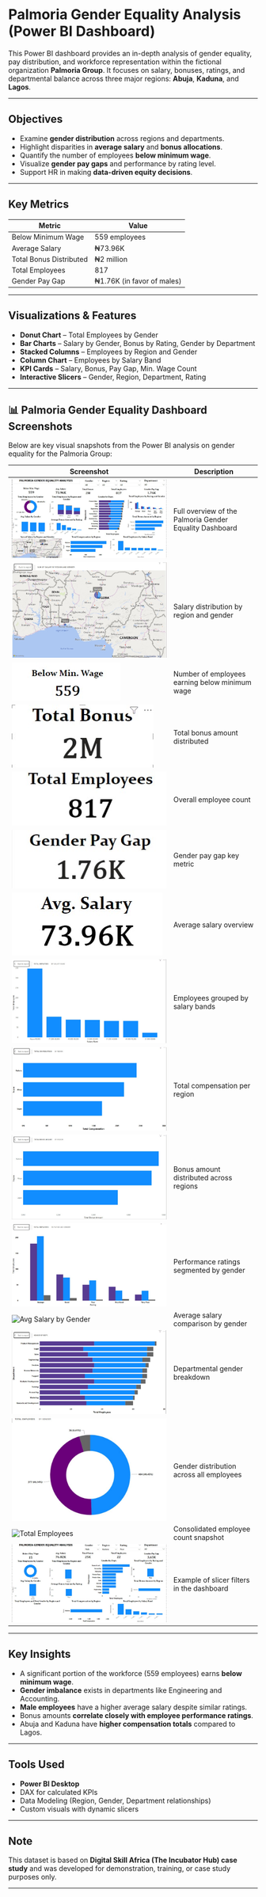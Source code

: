 # Palmoria Gender Equality Analysis (Power BI Dashboard)

This Power BI dashboard provides an in-depth analysis of gender equality, pay distribution, and workforce representation within the fictional organization **Palmoria Group**. It focuses on salary, bonuses, ratings, and departmental balance across three major regions: **Abuja**, **Kaduna**, and **Lagos**.

---


## Objectives

- Examine **gender distribution** across regions and departments.
- Highlight disparities in **average salary** and **bonus allocations**.
- Quantify the number of employees **below minimum wage**.
- Visualize **gender pay gaps** and performance by rating level.
- Support HR in making **data-driven equity decisions**.

---

## Key Metrics

| Metric                        | Value                  |
|------------------------------|------------------------|
| Below Minimum Wage           | 559 employees          |
| Average Salary               | ₦73.96K                |
| Total Bonus Distributed      | ₦2 million             |
| Total Employees              | 817                    |
| Gender Pay Gap               | ₦1.76K (in favor of males) |

---

## Visualizations & Features

- **Donut Chart** – Total Employees by Gender
- **Bar Charts** – Salary by Gender, Bonus by Rating, Gender by Department
- **Stacked Columns** – Employees by Region and Gender
- **Column Chart** – Employees by Salary Band
- **KPI Cards** – Salary, Bonus, Pay Gap, Min. Wage Count
- **Interactive Slicers** – Gender, Region, Department, Rating

---
## 📊 Palmoria Gender Equality Dashboard Screenshots

Below are key visual snapshots from the Power BI analysis on gender equality for the Palmoria Group:

| Screenshot | Description |
|------------|-------------|
| ![Dashboard](Screenshot/palmoria_dashboard.jpg) | Full overview of the Palmoria Gender Equality Dashboard |
| ![Salary by Region](Screenshot/salary_by_region_and_gender.jpg) | Salary distribution by region and gender |
| ![Below Min Wage](Screenshot/below_mini_wage_card.jpg) | Number of employees earning below minimum wage |
| ![Total Bonus](Screenshot/total_bonus_card.jpg) | Total bonus amount distributed |
| ![Total Employees](Screenshot/total_employee_card.jpg) | Overall employee count |
| ![Gender Pay Gap](Screenshot/gender_pay_gap_card.jpg) | Gender pay gap key metric |
| ![Average Salary](Screenshot/avg_salary.jpg) | Average salary overview |
| ![Salary Band](Screenshot/total_employees_by_salary_band.jpg) | Employees grouped by salary bands |
| ![Compensation by Region](Screenshot/total_compensation_by_region.jpg) | Total compensation per region |
| ![Bonus by Region](Screenshot/total_bonus_amount_by_region.jpg) | Bonus amount distributed across regions |
| ![Rating by Gender](Screenshot/total_employees_by_gender_and_rating.jpg) | Performance ratings segmented by gender |
| ![Avg Salary by Gender](Screenshot/avg._salary_by_gender_card.jpg) | Average salary comparison by gender |
| ![Gender by Dept](Screenshot/gender_by_dept.jpg) | Departmental gender breakdown |
| ![Employees by Gender](Screenshot/total_employees_by_gender.jpg) | Gender distribution across all employees |
| ![Total Employees](Screenshot/total_employees_region_and_gender.jpg) | Consolidated employee count snapshot |
| ![Slicer Example](Screenshot/slicer_overview.jpg) | Example of slicer filters in the dashboard |

---
## Key Insights

- A significant portion of the workforce (559 employees) earns **below minimum wage**.
- **Gender imbalance** exists in departments like Engineering and Accounting.
- **Male employees** have a higher average salary despite similar ratings.
- Bonus amounts **correlate closely with employee performance ratings**.
- Abuja and Kaduna have **higher compensation totals** compared to Lagos.

---

## Tools Used

- **Power BI Desktop**
- DAX for calculated KPIs
- Data Modeling (Region, Gender, Department relationships)
- Custom visuals with dynamic slicers

---

## Note

This dataset is based on **Digital Skill Africa (The Incubator Hub) case study** and was developed for demonstration, training, or case study purposes only.

---

